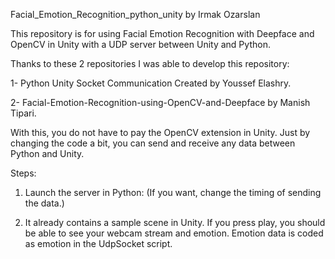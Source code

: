 Facial_Emotion_Recognition_python_unity     by Irmak Ozarslan






This repository is for using Facial Emotion Recognition with Deepface and OpenCV in Unity with a UDP server between Unity and Python.

Thanks to these 2 repositories I was able to develop this repository: 

1- Python Unity Socket Communication Created by Youssef Elashry.


2- Facial-Emotion-Recognition-using-OpenCV-and-Deepface by Manish Tipari.

With this, you do not have to pay the OpenCV extension in Unity. Just by changing the code a bit, you can send and receive any data between Python and Unity.

Steps:

1. Launch the server in Python: (If you want, change the timing of sending the data.)

  
2. It already contains a sample scene in Unity. If you press play, you should be able to see your webcam stream and emotion. Emotion data is coded as emotion in the UdpSocket script.






